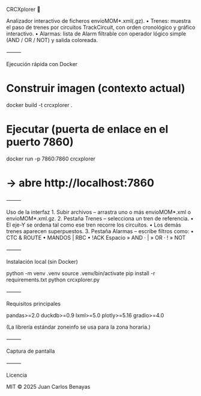 CRCXplorer 🚦

Analizador interactivo de ficheros envioMOM*.xml(.gz).
	•	Trenes: muestra el paso de trenes por circuitos TrackCircuit, con orden cronológico y gráfico interactivo.
	•	Alarmas: lista de Alarm filtrable con operador lógico simple (AND / OR / NOT) y salida coloreada.

⸻

Ejecución rápida con Docker

# Construir imagen (contexto actual)
docker build -t crcxplorer .

# Ejecutar (puerta de enlace en el puerto 7860)
docker run -p 7860:7860 crcxplorer
# → abre http://localhost:7860


⸻

Uso de la interfaz
	1.	Subir archivos – arrastra uno o más envioMOM*.xml o envioMOM*.xml.gz.
	2.	Pestaña Trenes – selecciona un tren de referencia.
	•	El eje-Y se ordena tal como ese tren recorre los circuitos.
	•	Los demás trenes aparecen superpuestos.
	3.	Pestaña Alarmas – escribe filtros como:
	•	CTC & ROUTE
	•	MANDOS | RBC
	•	!ACK
Espacio » AND · | » OR · ! » NOT

⸻

Instalación local (sin Docker)

python -m venv .venv
source .venv/bin/activate
pip install -r requirements.txt
python crcxplorer.py


⸻

Requisitos principales

pandas>=2.0
duckdb>=0.9
lxml>=5.0
plotly>=5.16
gradio>=4.0

(La librería estándar zoneinfo se usa para la zona horaria.)

⸻

Captura de pantalla


⸻

Licencia

MIT © 2025 Juan Carlos Benayas
